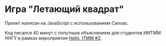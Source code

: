 # Игра "Летающий квадрат"

Проект написан на JavaScript с использованием Canvas.

Код писался 40 минут с попутным объяснением для студентов ИИТММ ННГУ в рамках мероприятия [Hello, ITMM #2](https://vk.com/hello_itmm).